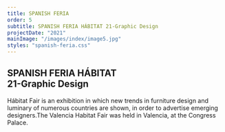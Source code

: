 ```yaml
---
title: SPANISH FERIA
order: 5
subtitle: SPANISH FERIA HÁBITAT 21-Graphic Design
projectDate: "2021"
mainImage: "/images/index/image5.jpg"
styles: "spanish-feria.css"
---
```

<section class="section">
    <div class="details-container">
        <h1 class="title">SPANISH FERIA HÁBITAT<br>21-Graphic Design</h1>
        <p class="description">Hábitat Fair is an exhibition in which new trends in furniture design and luminary of numerous countries are shown, in order to advertise emerging designers.The Valencia Habitat Fair was held in Valencia, at the Congress Palace.</p>
    </div>
    <div class="grid">
        <div class="image-container">
                <img class="img" src="/images/spanish-feria/FH-MARQUESINA BUS.jpg" alt="">
        </div>
        <div class="grid one">
            <div class="image-container">
                <img class="img" src="/images/spanish-feria/FH-CARTEL EXTERIOR 1.jpg" alt="">
            </div>
            <div class="image-container">
                <img class="img" src="/images/spanish-feria/FH-CARTEL EXTERIOR LUMINARIA.jpg" alt="">
            </div>
            <div class="image-container">
                <img class="img" src="/images/spanish-feria/FH-CARTEL EXTERIOR MOBILIARIO.jpg" alt="">
            </div>
            <div class="image-container">
                <img class="img" src="/images/spanish-feria/FH-CARTEL EXTERIOR 1.jpg" alt="">
            </div>
        </div>
        <div class="image-container">
                <img class="img" src="/images/spanish-feria/FH-PHOTOCALL ENTERO.jpg" alt="">
        </div>
        <div class="grid two">
            <div class="image-container">
                <img class="img" src="/images/spanish-feria/FH-ACTIVIDADES.jpg" alt="">
            </div>
            <div class="image-container">
                <img class="img" src="/images/spanish-feria/FH-CONFERENCIAS.jpg" alt="">
            </div>
            <div class="image-container">
                <img class="img" src="/images/spanish-feria/FH-EXPOSICIÓN.jpg" alt="">
            </div>
            <div class="image-container">
                <img class="img" src="/images/spanish-feria/FH-INFORMACIÓN.jpg" alt="">
            </div>
            <div class="image-container">
                <img class="img" src="/images/spanish-feria/FH-PHOTOCALL.jpg" alt="">
            </div>
            <div class="image-container">
                <img class="img" src="/images/spanish-feria/FH-RESTAURANTE.jpg" alt="">
            </div>
            <div class="image-container">
                <img class="img" src="/images/spanish-feria/FH-TALLERES.jpg" alt="">
            </div>
        </div>
        <div class="grid three">
            <div class="image-container">
                <img class="img" src="/images/spanish-feria/FH-COMBO.jpg" alt="">
            </div>
            <div class="image-container">
                <img class="img" src="/images/spanish-feria/FH-COMBO DETRÁS.jpg" alt="">
            </div>
            <div class="image-container">
                <img class="img" src="/images/spanish-feria/FH-DOMINGO.jpg" alt="">
            </div>
            <div class="image-container">
                <img class="img" src="/images/spanish-feria/FH-DOMINGO DETRÁS.jpg" alt="">
            </div>
            <div class="image-container">
                <img class="img" src="/images/spanish-feria/FH-SÁBADO.jpg" alt="">
            </div>
            <div class="image-container">
                <img class="img" src="/images/spanish-feria/FH-SÁBADO DETRÁS.jpg" alt="">
            </div>
            <div class="image-container">
                <img class="img" src="/images/spanish-feria/FH-VIERNES.jpg" alt="">
            </div>
            <div class="image-container">
                <img class="img" src="/images/spanish-feria/FH-VIERNES DETRÁS.jpg" alt="">
            </div>
        </div>
        <div class="grid four">
            <div class="image-container">
                <img class="img" src="/images/spanish-feria/FH-AUTOBÚS DEL.jpg" alt="">
            </div>
            <div class="image-container">
                <img class="img" src="/images/spanish-feria/FH-AUTOBÚS TRASERO.jpg" alt="">
            </div>
        </div>
        <div class="grid five">
            <div class="image-container">
                <img class="img" src="/images/spanish-feria/FH-SEÑAL SUELO SITIOS.jpg" alt="">
            </div>
            <div class="image-container">
                <img class="img" src="/images/spanish-feria/FH-Recinto Matadero.jpg" alt="">
            </div>
            <div class="image-container">
                <img class="img" src="/images/spanish-feria/FH-SEÑALÉTICA SUELO DIRECCIÓN.jpg" alt="">
            </div>
        </div>
    </div>
</section>